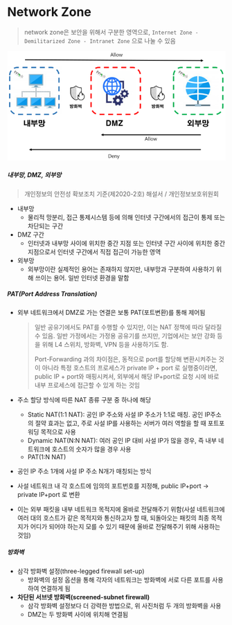 # Network Zone

> network zone은 보안을 위해서 구분한 영역으로, `Internet Zone - Demilitarized Zone - Intranet Zone` 으로 나눌 수 있음

![](./src/dmz-network.png)

##### 내부망, DMZ, 외부망

> 개인정보의 안전성 확보조치 기준(제2020-2호) 해설서 / 개인정보보호위원회

- 내부망
  - 물리적 망분리, 접근 통제시스템 등에 의해 인터넷 구간에서의 접근이 통제 또는 차단되는 구간
- DMZ 구간
  - 인터넷과 내부망 사이에 위치한 중간 지점 또는 인터넷 구간 사이에 위치한 중간지점으로서 인터넷 구간에서 직접 접근이 가능한 영역
- 외부망
  - 외부망이란 실제적인 용어는 존재하지 않지만, 내부망과 구분하여 사용하기 위해 쓰이는 용어. 일반 인터넷 환경을 말함



##### PAT(Port Address Translation)

- 외부 네트워크에서 DMZ로 가는 연결은 보통 PAT(포트변환)를 통해 제어됨

  > 일반 공유기에서도 PAT를 수행할 수 있지만, 이는 NAT 정책에 따라 달라질 수 있음. 일반 가정에서는 가정용 공유기를 쓰지만, 기업에서는 보안 강화 등을 위해 L4 스위치, 방화벽, VPN 등을 사용하기도 함.
  >
  > Port-Forwarding 과의 차이점은, 동적으로 port를 할당해 변환시켜주는 것이 아니라 특정 호스트의 프로세스가 private IP + port 로 실행중이라면, public IP + port와 매핑시켜서, 외부에서 해당 IP+port로 요청 시에 바로 내부 프로세스에 접근할 수 있게 하는 것임

- 주소 할당 방식에 따른 NAT 종류 구분 중 하나에 해당

  - Static NAT(1:1 NAT): 공인 IP 주소와 사설 IP 주소가 1:1로 매칭. 공인 IP주소의 절약 효과는 없고, 주로 사설 IP를 사용하는 서버가 여러 역할을 할 때 포트포워딩 목적으로 사용
  - Dynamic NAT(N:N NAT): 여러 공인 IP 대비 사설 IP가 많을 경우, 즉 내부 네트워크에 호스트의 숫자가 많을 경우 사용
  - PAT(1:N NAT)

- 공인 IP 주소 1개에 사설 IP 주소 N개가 매칭되는 방식

- 사설 네트워크 내 각 호스트에 임의의 포트번호를 지정해, public IP+port -> private IP+port 로 변환

- 이는 외부 패킷을 내부 네트워크 목적지에 올바로 전달해주기 위함(사설 네트워크에 여러 대의 호스트가 같은 목적지와 통신하고자 할 때, 되돌아오는 패킷의 최종 목적지가 어디가 되어야 하는지 모를 수 있기 때문에 올바로 전달해주기 위해 사용하는 것임)



##### 방화벽

- 삼각 방화벽 설정(three-legged firewall set-up)
  - 방화벽의 설정 옵션을 통해 각자의 네트워크는 방화벽에 서로 다른 포트를 사용하여 연결하게 됨
- <b>차단된 서브넷 방화벽(screened-subnet firewall)</b>
  - 삼각 방화벽 설정보다 더 강력한 방법으로, 위 사진처럼 두 개의 방화벽을 사용
  - DMZ는 두 방화벽 사이에 위치해 연결됨





